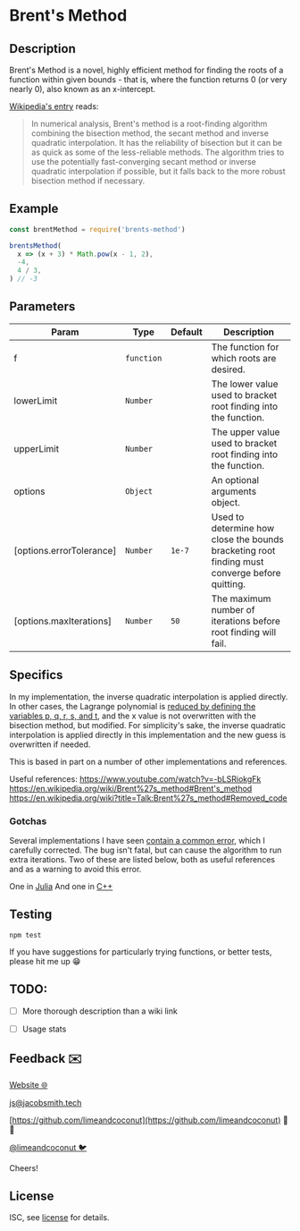 # Brent's Method

## Description
Brent's Method is a novel, highly efficient method for finding the roots of a function within given bounds - that is, where the function returns 0 (or very nearly 0), also known as an x-intercept. 

[Wikipedia's entry](https://en.wikipedia.org/wiki/Brent%27s_method) reads:
> In numerical analysis, Brent's method is a root-finding algorithm combining the bisection method, the secant method and inverse quadratic interpolation. It has the reliability of bisection but it can be as quick as some of the less-reliable methods. The algorithm tries to use the potentially fast-converging secant method or inverse quadratic interpolation if possible, but it falls back to the more robust bisection method if necessary.

## Example
```js
const brentMethod = require('brents-method')

brentsMethod(
  x => (x + 3) * Math.pow(x - 1, 2),
  -4,
  4 / 3,
) // -3
```

## Parameters
| Param                     | Type                  | Default           | Description                                                                                   |
| ---                       | ---                   | ---               | ---                                                                                           |
| f                         | <code>function</code> |                   | The function for which roots are desired.                                                     |
| lowerLimit                | <code>Number</code>   |                   | The lower value used to bracket root finding into the function.                               |
| upperLimit                | <code>Number</code>   |                   | The upper value used to bracket root finding into the function.                               |
| options                   | <code>Object</code>   |                   | An optional arguments object.                                                                 |
| [options.errorTolerance]  | <code>Number</code>   | <code>1e-7</code> | Used to determine how close the bounds bracketing root finding must converge before quitting. |
| [options.maxIterations]   | <code>Number</code>   | <code>50</code>   | The maximum number of iterations before root finding will fail.                               |

## Specifics
In my implementation, the inverse quadratic interpolation is applied directly. In other cases, the Lagrange polynomial is [reduced by defining the variables p, q, r, s, and t](http://mathworld.wolfram.com/BrentsMethod.html), and the x value is not overwritten with the bisection method, but modified. For simplicity's sake, the inverse quadratic interpolation is applied directly in this implementation and the new guess is overwritten if needed.

This is based in part on a number of other implementations and references.

Useful references:
https://www.youtube.com/watch?v=-bLSRiokgFk
https://en.wikipedia.org/wiki/Brent%27s_method#Brent's_method
https://en.wikipedia.org/wiki?title=Talk:Brent%27s_method#Removed_code

### Gotchas
Several implementations I have seen  [contain a common error](https://www.reddit.com/r/math/comments/htmaui/several_explanations_of_brents_method_appear_to/), which I carefully corrected. The bug isn't fatal, but can cause the algorithm to run extra iterations. Two of these are listed below, both as useful references and as a warning to avoid this error.

One in [Julia](https://mmas.github.io/brent-julia)
And one in [C++](https://rosettacode.org/wiki/Roots_of_a_function#Brent.27s_Method_2)

## Testing
```
npm test
```

If you have suggestions for particularly trying functions, or better tests, please hit me up 😁

## TODO:

- [ ] More thorough description than a wiki link
- [ ] Usage stats


## Feedback ✉️

[Website 🌐](https://jacobsmith.tech)

[js@jacobsmith.tech](mailto:js@jacobsmith.tech)

[https://github.com/limeandcoconut](https://github.com/limeandcoconut) 🐙😸

[@limeandcoconut 🐦](https://twitter.com/limeandcoconut)

Cheers!

## License

ISC, see [license](./license) for details.


